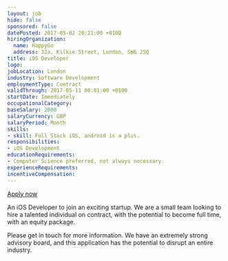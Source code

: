 ```yaml
---
layout: job
hide: false
sponsored: false
datePosted: 2017-05-02 20:21:00 +0100
hiringOrganization:
  name: HappyGo
  address: 32a, Kilkie Street, London, SW6 2SQ
title: iOS Developer
logo:
jobLocation: London
industry: Software Development
employmentType: Contract
validThrough: 2017-05-11 00:01:00 +0100
startDate: Immediately
occupationalCategory:
baseSalary: 2000
salaryCurrency: GBP
salaryPeriod: Month
skills:
- skill: Full Stack iOS, android is a plus.
responsibilities:
- iOS Development
educationRequirements:
- Computer Science preferred, not always necessary.
experienceRequirements:
incentiveCompensation:
---
```


[Apply now](mailto:Jb@happygoapp.org)

An iOS Developer to join an exciting startup. We are a small team looking to hire a talented individual on contract, with the potential to become full time, with an equity package. 

Please get in touch for more information. We have an extremely strong advisory board, and this application has the potential to disrupt an entire industry.
